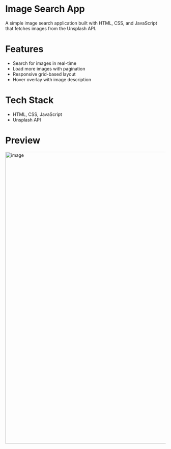 # Image Search App

A simple image search application built with HTML, CSS, and JavaScript that fetches images from the Unsplash API.

# Features
- Search for images in real-time
- Load more images with pagination
- Responsive grid-based layout
- Hover overlay with image description

# Tech Stack
- HTML, CSS, JavaScript
- Unsplash API

# Preview

<img width="1889" height="914" alt="image" src="https://github.com/user-attachments/assets/e89a1c24-711a-4d59-99ab-eabf7a35d4a8" />
